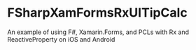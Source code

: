 FSharpXamFormsRxUITipCalc
=========================

An example of using F#, Xamarin.Forms, and PCLs with Rx and ReactiveProperty on iOS and Android

